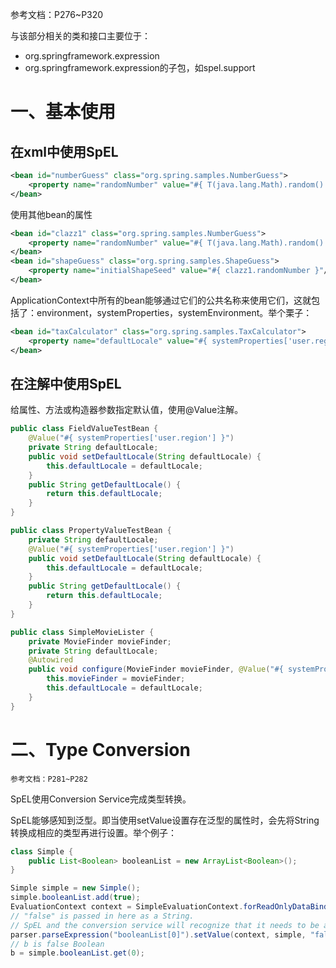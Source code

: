 
参考文档：P276~P320

与该部分相关的类和接口主要位于：
- org.springframework.expression
- org.springframework.expression的子包，如spel.support

# 一、基本使用

## 在xml中使用SpEL

```xml
<bean id="numberGuess" class="org.spring.samples.NumberGuess">   
	<property name="randomNumber" value="#{ T(java.lang.Math).random() * 100.0 }"/>   
</bean>
```

使用其他bean的属性
```xml
<bean id="clazz1" class="org.spring.samples.NumberGuess">   
	<property name="randomNumber" value="#{ T(java.lang.Math).random() * 100.0 }"/>   
</bean>
<bean id="shapeGuess" class="org.spring.samples.ShapeGuess">   
	<property name="initialShapeSeed" value="#{ clazz1.randomNumber }"/>
</bean>
```


ApplicationContext中所有的bean能够通过它们的公共名称来使用它们，这就包括了：environment，systemProperties，systemEnvironment。举个栗子：
```xml
<bean id="taxCalculator" class="org.spring.samples.TaxCalculator">
	<property name="defaultLocale" value="#{ systemProperties['user.region'] }"/>   
</bean>
```

## 在注解中使用SpEL

给属性、方法或构造器参数指定默认值，使用@Value注解。

```java
public class FieldValueTestBean {   
	@Value("#{ systemProperties['user.region'] }")   
	private String defaultLocale;   
	public void setDefaultLocale(String defaultLocale) {   
		this.defaultLocale = defaultLocale; 
	}   
	public String getDefaultLocale() {
		return this.defaultLocale; 
	}
}
```

```java
public class PropertyValueTestBean {
	private String defaultLocale;
	@Value("#{ systemProperties['user.region'] }")
	public void setDefaultLocale(String defaultLocale) {
		this.defaultLocale = defaultLocale; 
	}  
	public String getDefaultLocale() { 
		return this.defaultLocale;
	}
}
```

```java
public class SimpleMovieLister {   
	private MovieFinder movieFinder;   
	private String defaultLocale;   
	@Autowired   
	public void configure(MovieFinder movieFinder, @Value("#{ systemProperties['user.region'] }") String defaultLocale) {   
		this.movieFinder = movieFinder;   
		this.defaultLocale = defaultLocale;
	}
}
```



# 二、Type Conversion

	参考文档：P281~P282

SpEL使用Conversion Service完成类型转换。

SpEL能够感知到泛型。即当使用setValue设置存在泛型的属性时，会先将String转换成相应的类型再进行设置。举个例子：

```java
class Simple {   
	public List<Boolean> booleanList = new ArrayList<Boolean>();
} 

Simple simple = new Simple();
simple.booleanList.add(true); 
EvaluationContext context = SimpleEvaluationContext.forReadOnlyDataBinding().build();
// "false" is passed in here as a String. 
// SpEL and the conversion service will recognize that it needs to be a Boolean and convert it ccordingly. 
parser.parseExpression("booleanList[0]").setValue(context, simple, "false"); 
// b is false Boolean 
b = simple.booleanList.get(0);
```


